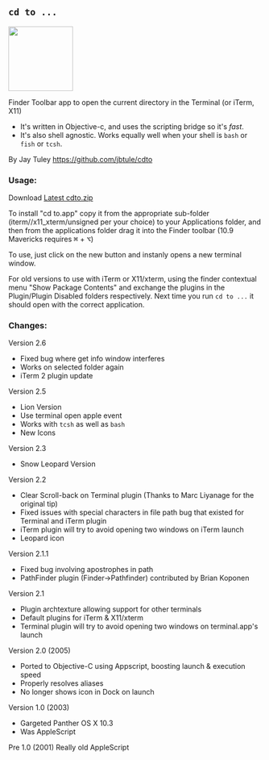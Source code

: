 ## `cd to ...`
<img src="https://raw.github.com/jbtule/cdto/master/graphics/lion.png" height="128px" width="128px" />

Finder Toolbar app to open the current directory in the Terminal (or iTerm, X11)

 * It's written in Objective-c, and uses the scripting bridge so it's *fast*.
 * It's also shell agnostic. Works equally well when your shell is `bash` or `fish` or `tcsh`.

By Jay Tuley
https://github.com/jbtule/cdto

### Usage:

Download [Latest cdto.zip](https://github.com/jbtule/cdto/releases/latest)

To install "cd to.app" copy it from the appropriate sub-folder (iterm//x11_xterm/unsigned per your choice) to your Applications folder, and then from the applications folder drag it into the Finder toolbar (10.9 Mavericks requires <kbd>⌘</kbd> + <kbd>⌥</kbd>) 

To use, just click on the new button and instanly opens a new terminal window.

For old versions to use with iTerm or X11/xterm, using the finder contextual menu "Show Package Contents"  and exchange the plugins in the Plugin/Plugin Disabled folders respectively.  Next time you run `cd to ...` it should open with the correct application.


### Changes:
Version 2.6
 * Fixed bug where get info window interferes
 * Works on selected folder again
 * iTerm 2 plugin update

Version 2.5
 * Lion Version
 * Use terminal open apple event
 * Works with `tcsh` as well as `bash`
 * New Icons

Version 2.3
 * Snow Leopard Version

Version 2.2
 * Clear Scroll-back on Terminal plugin (Thanks to Marc Liyanage for the original tip)
 * Fixed issues with special characters in file path bug that existed for Terminal and iTerm plugin
 * iTerm plugin will try to avoid opening two windows on iTerm launch
 * Leopard icon

Version 2.1.1
 * Fixed bug involving apostrophes in path
 * PathFinder plugin (Finder->Pathfinder) contributed by Brian Koponen

Version 2.1
 * Plugin archtexture allowing support for other terminals
 * Default plugins for iTerm & X11/xterm
 * Terminal plugin will try to avoid opening two windows on terminal.app's launch

Version 2.0 (2005)
 * Ported to Objective-C using Appscript, boosting launch & execution speed
 * Properly resolves aliases
 * No longer shows icon in Dock on launch
 
Version 1.0 (2003)
 * Gargeted Panther OS X 10.3
 * Was AppleScript

Pre 1.0 (2001)
   Really old AppleScript

